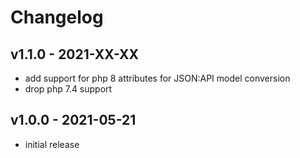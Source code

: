 # Changelog

## v1.1.0 - 2021-XX-XX

- add support for php 8 attributes for JSON:API model conversion
- drop php 7.4 support

## v1.0.0 - 2021-05-21

- initial release
